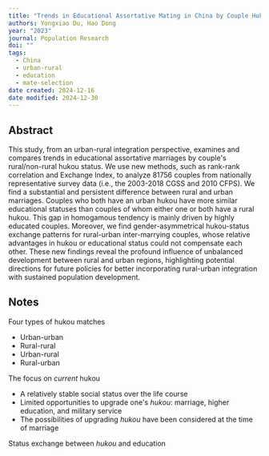 ```yaml
---
title: "Trends in Educational Assortative Mating in China by Couple Hukou Status 1960-2018: An Urban-Rural Integration Perspective"
authors: Yongxiao Du, Hao Dong
year: "2023"
journal: Population Research
doi: ""
tags:
  - China
  - urban-rural
  - education
  - mate-selection
date created: 2024-12-16
date modified: 2024-12-30
---
```


## Abstract

This study, from an urban-rural integration perspective, examines and compares trends in educational assortative marriages by couple's rural/non-rural hukou status. We use new methods, such as rank-rank correlation and Exchange Index, to analyze 81756 couples from nationally representative survey data (i.e., the 2003-2018 CGSS and 2010 CFPS). We find a substantial and persistent difference between rural and urban marriages. Couples who both have an urban hukou have more similar educational statuses than couples of whom either one or both have a rural hukou. This gap in homogamous tendency is mainly driven by highly educated couples. Moreover, we find gender-asymmetrical hukou-status exchange patterns for rural-urban inter-marrying couples, whose relative advantages in hukou or educational status could not compensate each other. These new findings reveal the profound influence of unbalanced development between rural and urban regions, highlighting potential directions for future policies for better incorporating rural-urban integration with sustained population development.

## Notes

Four types of hukou matches

- Urban-urban
- Rural-rural
- Urban-rural
- Rural-urban

The focus on _current_ hukou

- A relatively stable social status over the life course
- Limited opportunities to upgrade one's _hukou_: marriage, higher education, and military service
- The possibilities of upgrading _hukou_ have been considered at the time of marriage

Status exchange between _hukou_ and education
